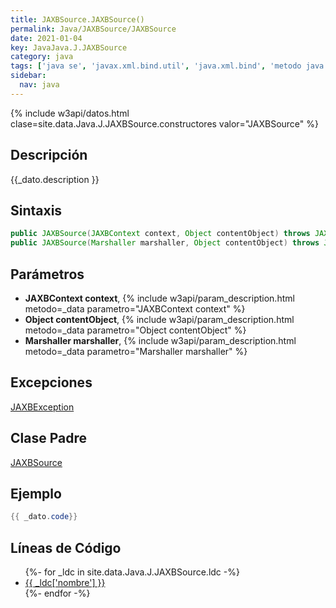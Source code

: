 ```yaml
---
title: JAXBSource.JAXBSource()
permalink: Java/JAXBSource/JAXBSource
date: 2021-01-04
key: JavaJava.J.JAXBSource
category: java
tags: ['java se', 'javax.xml.bind.util', 'java.xml.bind', 'metodo java', 'Java 1.6']
sidebar: 
  nav: java
---
```


{% include w3api/datos.html clase=site.data.Java.J.JAXBSource.constructores valor="JAXBSource" %}

## Descripción
{{_dato.description }}

## Sintaxis
~~~java
public JAXBSource(JAXBContext context, Object contentObject) throws JAXBException
public JAXBSource(Marshaller marshaller, Object contentObject) throws JAXBException
~~~

## Parámetros
* **JAXBContext context**,  {% include w3api/param_description.html metodo=_data parametro="JAXBContext context" %}
* **Object contentObject**,  {% include w3api/param_description.html metodo=_data parametro="Object contentObject" %}
* **Marshaller marshaller**,  {% include w3api/param_description.html metodo=_data parametro="Marshaller marshaller" %}

## Excepciones
[JAXBException](/Java/JAXBException/)

## Clase Padre
[JAXBSource](/Java/JAXBSource/)

## Ejemplo
~~~java
{{ _dato.code}}
~~~

## Líneas de Código
<ul>
{%- for _ldc in site.data.Java.J.JAXBSource.ldc -%}
   <li>
       <a href="{{_ldc['url'] }}">{{ _ldc['nombre'] }}</a>
   </li>
{%- endfor -%}
</ul>
